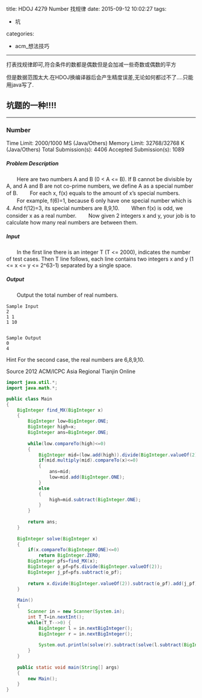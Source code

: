 title: HDOJ 4279 Number 找规律
date: 2015-09-12 10:02:27
tags: 
- 坑

categories:
- acm_想法技巧

---

打表找规律即可,符合条件的数都是偶数但是会加减一些奇数或偶数的平方

但是数据范围太大.在HDOJ换编译器后会产生精度误差,无论如何都过不了....只能用java写了.

## 坑题的一种!!!!

<!-- more -->

---

### Number

Time Limit: 2000/1000 MS (Java/Others)    Memory Limit: 32768/32768 K (Java/Others)
Total Submission(s): 4406    Accepted Submission(s): 1089


##### Problem Description
　　Here are two numbers A and B (0 < A <= B). If B cannot be divisible by A, and A and B are not co-prime numbers, we define A as a special number of B.
　　For each x, f(x) equals to the amount of x’s special numbers.
　　For example, f(6)=1, because 6 only have one special number which is 4. And f(12)=3, its special numbers are 8,9,10.
　　When f(x) is odd, we consider x as a real number.
　　Now given 2 integers x and y, your job is to calculate how many real numbers are between them.
 

##### Input
　　In the first line there is an integer T (T <= 2000), indicates the number of test cases. Then T line follows, each line contains two integers x and y (1 <= x <= y <= 2^63-1) separated by a single space.
 

##### Output
　　Output the total number of real numbers.
 
```
Sample Input
2
1 1
1 10
 

Sample Output
0
4
```

Hint
 For the second case, the real numbers are 6,8,9,10. 
 
 

Source
2012 ACM/ICPC Asia Regional Tianjin Online
 
```java
import java.util.*;
import java.math.*;

public class Main
{
    BigInteger find_MX(BigInteger x)
    {
        BigInteger low=BigInteger.ONE;
        BigInteger high=x;
        BigInteger ans=BigInteger.ONE;
        
        while(low.compareTo(high)<=0)
        {
            BigInteger mid=(low.add(high)).divide(BigInteger.valueOf(2));
            if(mid.multiply(mid).compareTo(x)<=0)
            {
                ans=mid;
                low=mid.add(BigInteger.ONE);
            }
            else
            {
                high=mid.subtract(BigInteger.ONE);
            }
        }
        
        return ans;
    }
    
    BigInteger solve(BigInteger x)
    {
        if(x.compareTo(BigInteger.ONE)<=0)
            return BigInteger.ZERO;
        BigInteger pfs=find_MX(x);
        BigInteger o_pf=pfs.divide(BigInteger.valueOf(2));
        BigInteger j_pf=pfs.subtract(o_pf);
        
        return x.divide(BigInteger.valueOf(2)).subtract(o_pf).add(j_pf).subtract(BigInteger.valueOf(2));
    }
    
    Main()
    {
        Scanner in = new Scanner(System.in);
        int T_T=in.nextInt();
        while(T_T-->0) {
            BigInteger l = in.nextBigInteger();
            BigInteger r = in.nextBigInteger();
            
            System.out.println(solve(r).subtract(solve(l.subtract(BigInteger.ONE))));
        }
    }
    
    public static void main(String[] args)
    {
        new Main();
    }
}
```
